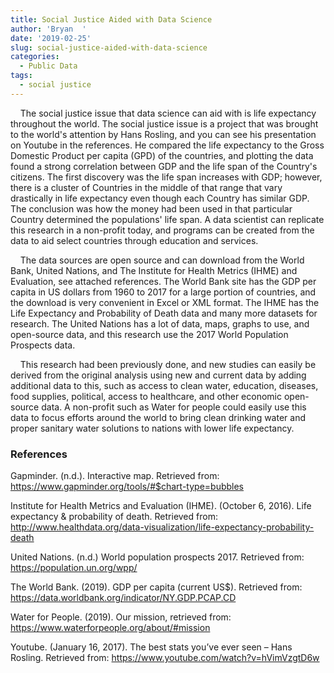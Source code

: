 ```yaml
---
title: Social Justice Aided with Data Science
author: 'Bryan  '
date: '2019-02-25'
slug: social-justice-aided-with-data-science
categories:
  - Public Data
tags:
  - social justice
---
```

&nbsp;&nbsp;&nbsp;&nbsp;The social justice issue that data science can aid with is life expectancy throughout the world. The social justice issue is a project that was brought to the world's attention by Hans Rosling, and you can see his presentation on Youtube in the references. He compared the life expectancy to the Gross Domestic Product per capita (GPD) of the countries, and plotting the data found a strong correlation between GDP and the life span of the Country's citizens. The first discovery was the life span increases with GDP; however, there is a cluster of Countries in the middle of that range that vary drastically in life expectancy even though each Country has similar GDP. The conclusion was how the money had been used in that particular Country determined the populations' life span. A data scientist can replicate this research in a non-profit today, and programs can be created from the data to aid select countries through education and services.

&nbsp;&nbsp;&nbsp;&nbsp;The data sources are open source and can download from the World Bank, United Nations, and The Institute for Health Metrics (IHME) and Evaluation, see attached references. The World Bank site has the GDP per capita in US dollars from 1960 to 2017 for a large portion of countries, and the download is very convenient in Excel or XML format. The IHME has the Life Expectancy and Probability of Death data and many more datasets for research. The United Nations has a lot of data, maps, graphs to use, and open-source data, and this research use the 2017 World Population Prospects data.

&nbsp;&nbsp;&nbsp;&nbsp;This research had been previously done, and new studies can easily be derived from the original analysis using new and current data by adding additional data to this, such as access to clean water, education, diseases, food supplies, political, access to healthcare, and other economic open-source data. A non-profit such as Water for people could easily use this data to focus efforts around the world to bring clean drinking water and proper sanitary water solutions to nations with lower life expectancy.

### References

Gapminder. (n.d.). Interactive map. Retrieved from: https://www.gapminder.org/tools/#$chart-type=bubbles

Institute for Health Metrics and Evaluation (IHME). (October 6, 2016). Life expectancy & probability of death. Retrieved from: http://www.healthdata.org/data-visualization/life-expectancy-probability-death

United Nations. (n.d.) World population prospects 2017. Retrieved from: https://population.un.org/wpp/

The World Bank. (2019). GDP per capita (current US$). Retrieved from: https://data.worldbank.org/indicator/NY.GDP.PCAP.CD

Water for People. (2019). Our mission, retrieved from: https://www.waterforpeople.org/about/#mission

Youtube. (January 16, 2017). The best stats you’ve ever seen – Hans Rosling. Retrieved from: https://www.youtube.com/watch?v=hVimVzgtD6w
